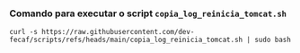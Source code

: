 ### Comando para executar o script `copia_log_reinicia_tomcat.sh`
`curl -s https://raw.githubusercontent.com/dev-fecaf/scripts/refs/heads/main/copia_log_reinicia_tomcat.sh | sudo bash`
